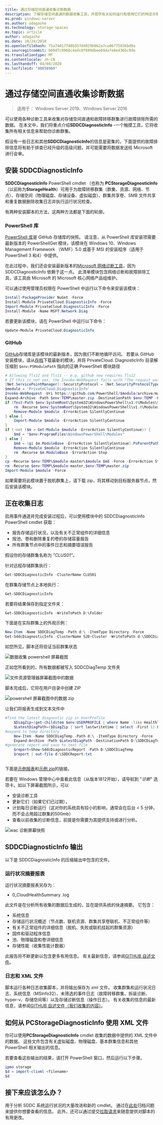 ```yaml
---
title: 通过存储空间直通收集诊断数据
description: 了解存储空间直通的数据收集工具，并提供有关如何运行和使用它们的特定示例。
ms.prod: windows-server
ms.author: adagashe
ms.technology: storage-spaces
ms.topic: article
author: adagashe
ms.date: 10/24/2018
ms.openlocfilehash: 75a74017f48b357dd029b062a7ce06775836bd0a
ms.sourcegitcommit: b00d7c8968c4adc8f699dbee694afe6ed36bc9de
ms.translationtype: MT
ms.contentlocale: zh-CN
ms.lasthandoff: 04/08/2020
ms.locfileid: "80858960"
---
```

# <a name="collect-diagnostic-data-with-storage-spaces-direct"></a>通过存储空间直通收集诊断数据

> 适用于： Windows Server 2019、Windows Server 2016

可以使用各种诊断工具来收集对存储空间直通和故障转移群集进行故障排除所需的数据。 在本文中，我们将重点介绍**SDDCDiagnosticInfo** -一个触摸工具，它将收集所有相关信息来帮助你诊断群集。

假设有一些日志和其他**SDDCDiagnosticInfo**的信息是密集的，下面提供的故障排除信息将有助于排查已经升级的高级问题，并可能需要将数据发送给 Microsoft 进行会审。

## <a name="installing-get-sddcdiagnosticinfo"></a>安装 SDDCDiagnosticInfo

**SDDCDiagnosticInfo** PowerShell cmdlet （也称为 **PCStorageDiagnosticInfo**（以前称为**StorageHealth**）可用于为故障转移群集（群集、资源、网络、节点）、存储空间（物理磁盘、存储设备、虚拟磁盘）、群集共享卷、SMB 文件共享和重复数据删除收集日志并执行运行状况检查。 

有两种安装脚本的方法，这两种方法都是下面的轮廓。

### <a name="powershell-gallery"></a>PowerShell 库

[PowerShell 库](https://www.powershellgallery.com/packages/PrivateCloud.DiagnosticInfo)是 GitHub 存储库的快照。 请注意，从 PowerShell 库安装项需要最新版本的 PowerShellGet 模块，该模块在 Windows 10、Windows Management Framework （WMF）5.0 或基于 MSI 的安装程序（适用于 PowerShell 3 和4）中提供。

在此过程中，我们还会安装最新版本的[Microsoft 网络诊断工具](https://www.powershellgallery.com/packages/MSFT.Network.Diag)，因为 SDDCDiagnosticInfo 依赖于这一点。 此清单模块包含网络诊断和故障排除工具，该工具由 Microsoft 的 Microsoft 核心网络产品组维护。

可以通过使用管理员权限在 PowerShell 中运行以下命令来安装该模块：

``` PowerShell
Install-PackageProvider NuGet -Force
Install-Module PrivateCloud.DiagnosticInfo -Force
Import-Module PrivateCloud.DiagnosticInfo -Force
Install-Module -Name MSFT.Network.Diag
```

若要更新该模块，请在 PowerShell 中运行以下命令：

``` PowerShell
Update-Module PrivateCloud.DiagnosticInfo
```

### <a name="github"></a>GitHub

[GitHub](https://github.com/PowerShell/PrivateCloud.DiagnosticInfo/)存储库是该模块的最新版本，因为我们不断地循环访问。 若要从 GitHub 安装模块，请从[存档](https://github.com/PowerShell/PrivateCloud.DiagnosticInfo/archive/master.zip)下载最新的模块，并将 PrivateCloud. DiagnosticInfo 目录解压缩到 ```$env:PSModulePath``` 指向的正确 PowerShell 模块路径

``` PowerShell
# Allowing Tls12 and Tls11 -- e.g. github now requires Tls12
# If this is not set, the Invoke-WebRequest fails with "The request was aborted: Could not create SSL/TLS secure channel."
[Net.ServicePointManager]::SecurityProtocol = [Net.SecurityProtocolType]::Tls12
$module = 'PrivateCloud.DiagnosticInfo'
Invoke-WebRequest -Uri https://github.com/PowerShell/$module/archive/master.zip -OutFile $env:TEMP\master.zip
Expand-Archive -Path $env:TEMP\master.zip -DestinationPath $env:TEMP -Force
if (Test-Path $env:SystemRoot\System32\WindowsPowerShell\v1.0\Modules\$module) {
    rm -Recurse $env:SystemRoot\System32\WindowsPowerShell\v1.0\Modules\$module -ErrorAction Stop
    Remove-Module $module -ErrorAction SilentlyContinue
} else {
    Import-Module $module -ErrorAction SilentlyContinue
} 
if (-not ($m = Get-Module $module -ErrorAction SilentlyContinue)) {
    $md = "$env:ProgramFiles\WindowsPowerShell\Modules"
} else {
    $md = (gi $m.ModuleBase -ErrorAction SilentlyContinue).PsParentPath
    Remove-Module $module -ErrorAction SilentlyContinue
    rm -Recurse $m.ModuleBase -ErrorAction Stop
}
cp -Recurse $env:TEMP\$module-master\$module $md -Force -ErrorAction Stop
rm -Recurse $env:TEMP\$module-master,$env:TEMP\master.zip
Import-Module $module -Force

``` 

如果需要将此模块置于脱机群集上，请下载 zip，将其移动到目标服务器节点，然后安装该模块。

## <a name="gathering-logs"></a>正在收集日志

启用事件通道并完成安装过程后，可以使用模块中的 SDDCDiagnosticInfo PowerShell cmdlet 获取：

- 报告存储运行状况，以及有关不正常组件的详细信息
- 按池、卷和删除重复的卷的存储容量报告
- 所有群集节点中的事件日志和摘要错误报告

假设你的存储群集名称为 *"CLUS01"。*

针对远程存储群集执行：

``` PowerShell
Get-SDDCDiagnosticInfo -ClusterName CLUS01
```

在群集存储节点上本地执行：

``` PowerShell
Get-SDDCDiagnosticInfo
```

若要将结果保存到指定文件夹：

``` PowerShell
Get-SDDCDiagnosticInfo -WriteToPath D:\Folder 
```

下面是在实际群集上的外观示例：

``` PowerShell
New-Item -Name SDDCDiagTemp -Path d:\ -ItemType Directory -Force
Get-SddcDiagnosticInfo -ClusterName S2D-Cluster -WriteToPath d:\SDDCDiagTemp
```

如您所见，脚本还将验证当前群集状态

![数据收集 powershell 屏幕截图](media/data-collection/CollectData.png)

正如您所看到的，所有数据都被写入 SDDCDiagTemp 文件夹

![文件资源管理器屏幕截图中的数据](media/data-collection/CollectDataFolder.png)

脚本完成后，它将在用户目录中创建 ZIP

![powershell 屏幕截图中的数据 zip](media/data-collection/CollectDataResult.png)

让我们将报表生成到文本文件中

```PowerShell
#find the latest diagnostic zip in UserProfile
    $DiagZip=(get-childitem $env:USERPROFILE | where Name -like HealthTest*.zip)
    $LatestDiagPath=($DiagZip | sort lastwritetime | select -First 1).FullName
#expand to temp directory
    New-Item -Name SDDCDiagTemp -Path d:\ -ItemType Directory -Force
    Expand-Archive -Path $LatestDiagPath -DestinationPath D:\SDDCDiagTemp -Force
#generate report and save to text file
    $report=Show-SddcDiagnosticReport -Path D:\SDDCDiagTemp
    $report | out-file d:\SDDCReport.txt
    
```

下面是[示例报表](https://github.com/Microsoft/WSLab/blob/dev/Scenarios/S2D%20Tools/Get-SDDCDiagnosticInfo/SDDCReport.txt)和[示例 zip](https://github.com/Microsoft/WSLab/blob/dev/Scenarios/S2D%20Tools/Get-SDDCDiagnosticInfo/HealthTest-S2D-Cluster-20180522-1546.ZIP)的链接。

若要在 Windows 管理中心中查看此信息（从版本1812开始），请导航到 "*诊断*" 选项卡。如以下屏幕截图所示，可以 

- 安装诊断工具
- 更新它们（如果它们已过期）， 
- 计划每日诊断运行（这对你的系统具有较小的影响，通常会在后台 < 5 分钟，而不会占用超过群集的500mb）
- 查看以前收集的诊断信息，前提是你需要为其提供支持或进行分析。

![wac 诊断屏幕快照](media/data-collection/Wac.png)

## <a name="get-sddcdiagnosticinfo-output"></a>SDDCDiagnosticInfo 输出

以下是 SDDCDiagnosticInfo 的压缩输出中包含的文件。

### <a name="health-summary-report"></a>运行状况摘要报表

运行状况摘要报表另存为：
- 0_CloudHealthSummary .log

此文件是在分析所有收集的数据后生成的，旨在提供系统的快速摘要。 它包含：

- 系统信息
- 存储运行状况概述（节点数、联机资源、群集共享卷联机、不正常组件等）
- 有关不正常组件的详细信息（脱机、失败或联机挂起的群集资源）
- 固件和驱动程序信息
- 池、物理磁盘和卷详细信息
- 存储性能（收集性能计数器）

此报告将不断更新以包含更多有用信息。 有关最新信息，请参阅[GITHUB 自述文件](https://github.com/PowerShell/PrivateCloud.DiagnosticInfo/edit/master/README.md)。

### <a name="logs-and-xml-files"></a>日志和 XML 文件

脚本运行各种日志收集脚本，并将输出保存为 xml 文件。 收集群集和运行状况日志、系统信息（MSInfo32）、未筛选的事件日志（故障转移群集、拆装诊断、hyper-v、存储空间等）以及存储诊断信息（操作日志）。 有关收集的信息的最新信息，请参阅[GITHUB 自述文件（我们收集的内容）](https://github.com/PowerShell/PrivateCloud.DiagnosticInfo/blob/master/README.md#what-does-the-cmdlet-output-include)。

## <a name="how-to-consume-the-xml-files-from-get-pcstoragediagnosticinfo"></a>如何从 PCStorageDiagnosticInfo 使用 XML 文件
你可以使用**PCStorageDiagnosticInfo** cmdlet 收集的数据中提供的 XML 文件中的数据。 这些文件包含有关虚拟磁盘、物理磁盘、基本群集信息和其他 PowerShell 相关输出的信息。 

若要查看这些输出的结果，请打开 PowerShell 窗口，然后运行以下步骤。 

```PowerShell
ipmo storage
$d = import-clixml <filename> 
$d
```

## <a name="what-to-expect-next"></a>接下来应该怎么办？
用于分析 SDDC 系统运行状况的大量改进和新的 cmdlet。
通过在[此处](https://github.com/PowerShell/PrivateCloud.DiagnosticInfo/issues)归档问题来提供你想要查看的信息。 此外，还可以通过提交[拉取请求](https://github.com/PowerShell/PrivateCloud.DiagnosticInfo/pulls)来随意提供对脚本的有用更改。
